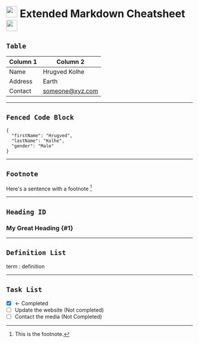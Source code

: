 # <img src="https://media.giphy.com/media/iY8CRBdQXODJSCERIr/giphy.gif" width="30px"> Extended Markdown Cheatsheet <img src="https://media.giphy.com/media/iY8CRBdQXODJSCERIr/giphy.gif" width="30px">


## `Table`

| Column 1 | Column 2 |
| ----------- | ----------- |
| Name | Hrugved Kolhe |
| Address | Earth |
| Contact | someone@xyz.com |

---

## `Fenced Code Block`

```
{
  "firstName": "Hrugved",
  "lastName": "Kolhe",
  "gender": "Male"
}
```
---

## `Footnote`

Here's a sentence with a footnote [^1]


[^1]: This is the footnote.

---

## `Heading ID`

### My Great Heading {#1}

---

## `Definition List`

term
: definition

---

## `Task List`

- [x] <- Completed
- [ ] Update the website (Not completed)
- [ ] Contact the media (Not Completed)